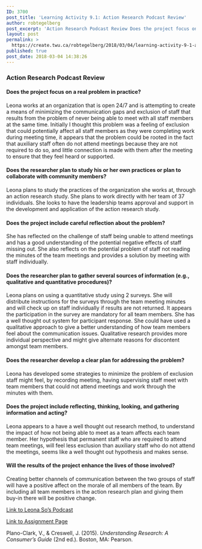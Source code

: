 ```yaml
---
ID: 3700
post_title: 'Learning Activity 9.1: Action Research Podcast Review'
author: robtegelberg
post_excerpt: 'Action Research Podcast Review Does the project focus on a real problem in practice? Leona works at an organization that is open 24/7 and is attempting to create a means of minimizing the communication gaps and exclusion of staff that results from the problem of never being able to meet with all staff members at [&hellip;]'
layout: post
permalink: >
  https://create.twu.ca/robtegelberg/2018/03/04/learning-activity-9-1-action-research-podcast-review/
published: true
post_date: 2018-03-04 14:38:26
---
```

<h3>Action Research Podcast Review</h3>

<h4>Does the project focus on a real problem in practice?</h4>

Leona works at an organization that is open 24/7 and is attempting to create a means of minimizing the communication gaps and exclusion of staff that results from the problem of never being able to meet with all staff members at the same time. Initially I thought this problem was a feeling of exclusion that could potentially affect all staff members as they were completing work during meeting time, it appears that the problem could be rooted in the fact that auxiliary staff often do not attend meetings because they are not required to do so, and little connection is made with them after the meeting to ensure that they feel heard or supported.

<h4>Does the researcher plan to study his or her own practices or plan to collaborate with community members?</h4>

Leona plans to study the practices of the organization she works at, through an action research study. She plans to work directly with her team of 37 individuals. She looks to have the leadership teams approval and support in the development and application of the action research study.

<h4>Does the project include careful reflection about the problem?</h4>

She has reflected on the challenge of staff being unable to attend meetings and has a good understanding of the potential negative effects of staff missing out. She also reflects on the potential problem of staff not reading the minutes of the team meetings and provides a solution by meeting with staff individually.

<h4>Does the researcher plan to gather several sources of information (e.g., qualitative and quantitative procedures)?</h4>

Leona plans on using a quantitative study using 2 surveys. She will distribute instructions for the surveys through the team meeting minutes and will check up on staff individually if results are not returned. It appears the participation in the survey are mandatory for all team members. She has a well thought out system for participant response. She could have used a qualitative approach to give a better understanding of how team members feel about the communication issues. Qualitative research provides more individual perspective and might give alternate reasons for discontent amongst team members.

<h4>Does the researcher develop a clear plan for addressing the problem?</h4>

Leona has developed some strategies to minimize the problem of exclusion staff might feel, by recording meeting, having supervising staff meet with team members that could not attend meetings and work through the minutes with them.

<h4>Does the project include reflecting, thinking, looking, and gathering information and acting?</h4>

Leona appears to a have a well thought out research method, to understand the impact of how not being able to meet as a team affects each team member. Her hypothesis that permanent staff who are required to attend team meetings, will feel less exclusion than auxiliary staff who do not attend the meetings, seems like a well thought out hypothesis and makes sense.

<h4>Will the results of the project enhance the lives of those involved?</h4>

Creating better channels of communication between the two groups of staff will have a positive affect on the morale of all members of the team. By including all team members in the action research plan and giving them buy-in there will be positive change.

<a href="https://create.twu.ca/soleona/2018/02/23/ldrs-591-unit-8-activity-8-2/">Link to Leona So&#8217;s Podcast</a>

<a href="https://create.twu.ca/ldrs591/unit-8-learning-activities/">Link to Assignment Page</a>

Plano-Clark, V., &amp; Creswell, J. (2015). <em>Understanding Research: A Consumer’s Guide</em> (2nd ed.). Boston, MA: Pearson.